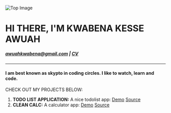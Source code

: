 ![Top Image](skypto.github.io/images/chair.jpg)
# **HI THERE, I'M KWABENA KESSE AWUAH**

##### <awuahkwabena@gmail.com>      |     [CV](https://github.com/)
----

#### I am best known as **skypto** in coding circles. I like to watch, learn and code.

CHECK OUT MY PROJECTS BELOW: 
1. **TODO LIST APPLICATION:** A nice todolist app: [Demo](https://skypto.github.io/todo/)  [Source](https://github.com/skypto/todo/tree/master)
2. **CLEAN CALC:** A calculator app: [Demo](https://skypto.github.io/cleancalc/)  [Source](https://github.com/skypto/cleancalc)

